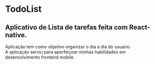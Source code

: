 # TodoList

## Aplicativo de Lista de tarefas feita com React-native. <br>
Aplicação tem como objetivo organizar o dia a dia do usuario. <br>
A aplicação serviu para aperfeiçoar minhas habilidades em desenvolvimento frontend mobile. <br>






